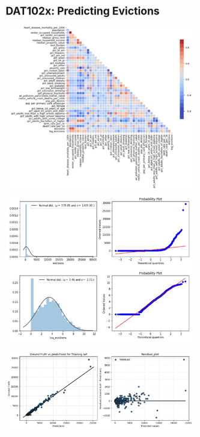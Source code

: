 # DAT102x: Predicting Evictions

<p align="center"><img src="data/figures/correlations.png" width=550></p>
<p align="center"><img src="data/figures/log_target.png" width=550></p>
<p align="center"><img src="data/figures/predictions_plot.png" width=550></p>
